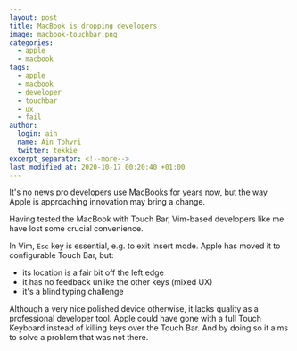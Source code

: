 ```yaml
---
layout: post
title: MacBook is dropping developers
image: macbook-touchbar.png
categories:
  - apple
  - macbook
tags:
  - apple
  - macbook
  - developer
  - touchbar
  - ux
  - fail
author:
  login: ain
  name: Ain Tohvri
  twitter: tekkie
excerpt_separator: <!--more-->
last_modified_at: 2020-10-17 00:20:40 +01:00
---
```

It's no news pro developers use MacBooks for years now, but the way Apple is approaching innovation may bring a change.<!--more-->

Having tested the MacBook with Touch Bar, Vim-based developers like me have lost some crucial convenience.

In Vim, `Esc` key is essential, e.g. to exit Insert mode. Apple has moved it to configurable Touch Bar, but:

- its location is a fair bit off the left edge
- it has no feedback unlike the other keys (mixed UX)
- it's a blind typing challenge

Although a very nice polished device otherwise, it lacks quality as a professional developer tool. Apple could have gone with a full Touch Keyboard instead of killing keys over the Touch Bar. And by doing so it aims to solve a problem that was not there.
